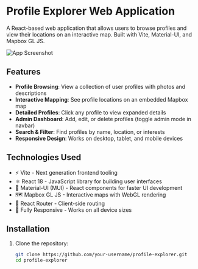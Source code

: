 # Profile Explorer Web Application

A React-based web application that allows users to browse profiles and view their locations on an interactive map. Built with Vite, Material-UI, and Mapbox GL JS.

![App Screenshot](./public/screenshot.png) <!-- Add your screenshot if available -->

## Features

- **Profile Browsing**: View a collection of user profiles with photos and descriptions
- **Interactive Mapping**: See profile locations on an embedded Mapbox map
- **Detailed Profiles**: Click any profile to view expanded details
- **Admin Dashboard**: Add, edit, or delete profiles (toggle admin mode in navbar)
- **Search & Filter**: Find profiles by name, location, or interests
- **Responsive Design**: Works on desktop, tablet, and mobile devices

## Technologies Used

- ⚡ Vite - Next generation frontend tooling
- ⚛️ React 18 - JavaScript library for building user interfaces
- 🎨 Material-UI (MUI) - React components for faster UI development
- 🗺️ Mapbox GL JS - Interactive maps with WebGL rendering
- 🚀 React Router - Client-side routing
- 📱 Fully Responsive - Works on all device sizes

## Installation

1. Clone the repository:
   ```bash
   git clone https://github.com/your-username/profile-explorer.git
   cd profile-explorer
